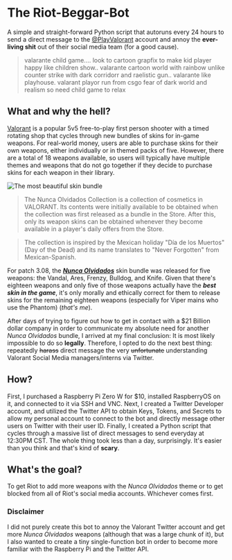 # The Riot-Beggar-Bot

A simple and straight-forward Python script that autoruns every 24 hours to send a direct message to the [@PlayValorant](https://twitter.com/PlayVALORANT?s=20&t=VSGxu2r_sdnxOfU-v3gxXw) account and annoy the **ever-living shit** out of their social media team (for a good cause).

> valarante child game.... look to cartoon grapfix to make kid player happy like children show.. valarante cartoon world with rainbow unlike counter strike with dark corridorr and raelistic gun.. valarante like playhouse. valarant playor run from csgo fear of dark world and realism so need child game to relax

## What and why the hell?

[Valorant](https://playvalorant.com/en-us/) is a popular 5v5 free-to-play first person shooter with a timed rotating shop that cycles through new bundles of skins for in-game weapons. For real-world money, users are able to purchase skins for their own weapons, either individually or in themed packs of five. However, there are a total of 18 weapons available, so users will typically have multiple themes and weapons that do not go together if they decide to purchase skins for each weapon in their library.

![The most beautiful skin bundle](https://static.wikia.nocookie.net/valorant/images/f/fa/Bundle_Nunca_Olvidados.png/revision/latest/scale-to-width-down/1000?cb=20211019170213)

> The Nunca Olvidados Collection is a collection of cosmetics in VALORANT. Its contents were initially available to be obtained when the collection was first released as a bundle in the Store. After this, only its weapon skins can be obtained whenever they become available in a player's daily offers from the Store.

> The collection is inspired by the Mexican holiday "Día de los Muertos" (Day of the Dead) and its name translates to "Never Forgotten" from Mexican-Spanish.

For patch 3.08, the [***Nunca Olvidados***](https://playvalorant.com/en-us/news/game-updates/the-origins-of-valorant-s-nunca-olvidados/) skin bundle was released for five weapons: the Vandal, Ares, Frenzy, Bulldog, and Knife. Given that there's eighteen weapons and only five of those weapons actually have the ***best skin in the game***, it's only morally and ethically correct for them to release skins for the remaining eighteen weapons (especially for Viper mains who use the Phantom) (_that's me_).

After days of trying to figure out how to get in contact with a $21 Billion dollar company in order to communicate my absolute need for another _Nunca Olvidados_ bundle, I arrived at my final conclusion: It is most likely impossible to do so **legally**. Therefore, I opted to do the next best thing: repeatedly ~~harass~~ direct message the very ~~unfortunate~~ understanding Valorant Social Media managers/interns via Twitter.

## How?

First, I purchased a Raspberry Pi Zero W for $10, installed RaspberryOS on it, and connected to it via SSH and VNC. Next, I created a Twitter Developer account, and utilized the Twitter API to obtain Keys, Tokens, and Secrets to allow my personal account to connect to the bot and directly message other users on Twitter with their user ID. Finally, I created a Python script that cycles through a massive list of direct messages to send everyday at 12:30PM CST. The whole thing took less than a day, surprisingly. It's easier than you think and that's kind of **scary**.

## What's the goal?

To get Riot to add more weapons with the _Nunca Olvidados_ theme or to get blocked from all of Riot's social media accounts. Whichever comes first.

### Disclaimer

I did not purely create this bot to annoy the Valorant Twitter account and get more _Nunca Olvidados_ weapons (although that was a large chunk of it), but I also wanted to create a tiny single-function bot in order to become more familiar with the Raspberry Pi and the Twitter API.
